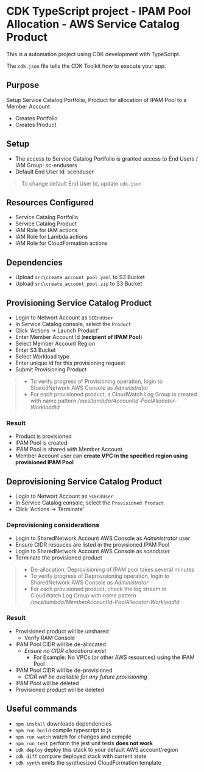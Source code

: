 # CDK TypeScript project - IPAM Pool Allocation - AWS Service Catalog Product

This is a automation project using CDK development with TypeScript.

The `cdk.json` file tells the CDK Toolkit how to execute your app.

## Purpose
Setup Service Catalog Portfolio, Product for allocation of IPAM Pool to a Member Account
- Creates Portfolio
- Creates Product

## Setup
- The access to Service Catalog Portfolio is granted access to End Users / IAM Group: sc-endusers
- Default End User Id: scenduser
> To change default End User Id, update `cdk.json`

## Resources Configured
- Service Catalog Portfolio
- Service Catalog Product
- IAM Role for IAM actions
- IAM Role for Lambda actions
- IAM Role for CloudFormation actions

## Dependencies
- Upload `src\create_account_pool.yaml` to S3 Bucket
- Upload `src\create_account_pool.zip` to S3 Bucket

## Provisioning Service Catalog Product
- Login to Networt Account as `SCEndUser` 
- In Service Catalog console, select the `Product`
- Click 'Actions -> Launch Product'
- Enter Member Account Id (**recipient of IPAM Pool**)
- Select Member Account Region
- Enter S3 Bucket
- Select Workload type
- Enter unique id for this provisioning request
- Submit Provisioning Product

> - To verify progress of Provisioning operation, login to SharedNetwork AWS Console as *Administrator*
> - For each provisioned product, a CloudWatch Log Group is created with name pattern */aws/lambda/AccountId-PoolAllocator-WorkloadId*

### Result
- Product is provisioned
- IPAM Pool is created
- IPAM Pool is shared with Member Account
- Member Account user can **create VPC in the specified region using provisioned IPAM Pool**

## Deprovisioning Service Catalog Product
- Login to Networt Account as `SCEndUser`
- In Service Catalog console, select the `Provisioned Product`
- Click 'Actions -> Terminate'

### Deprovisioning considerations
- Login to SharedNetwork Account AWS Console as *Administrator* user
- Ensure CIDR resouces are listed in the provisioned IPAM Pool
- Login to SharedNetwork Account AWS Console as *scenduser*
- Terminate the provisioned product

> - De-allocation, Deprovisioning of IPAM pool takes several minutes
> - To verify progress of Deprovisioning operation, login to SharedNetwork AWS Console as *Administrator*
> - For each provisioned product, check the log stream in CloudWatch Log Group with name pattern */aws/lambda/MemberAccountId-PoolAllocator-WorkloadId*

### Result
- Provisioned product will be unshared
  - Verify RAM Console
- IPAM Pool CIDR will be de-allocated
  - *Ensure no CIDR allocations exist*
    - For Example: No VPCs (or other AWS resources) using the IPAM Pool
- IPAM Pool CIDR will be de-provisioned
  - *CIDR will be available for any future provisioning*
- IPAM Pool will be deleted
- Provisioned product will be deleted

## Useful commands

* `npm install`     downloads dependencies
* `npm run build`   compile typescript to js
* `npm run watch`   watch for changes and compile
* `npm run test`    perform the jest unit tests **does not work**
* `cdk deploy`      deploy this stack to your default AWS account/region
* `cdk diff`        compare deployed stack with current state
* `cdk synth`       emits the synthesized CloudFormation template
